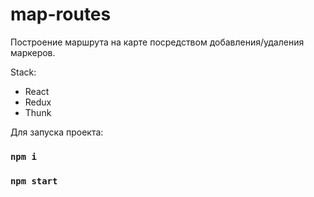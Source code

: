 # map-routes

Построение маршрута на карте посредством добавления/удаления маркеров.

Stack: 
* React 
* Redux
* Thunk

Для запуска проекта:

### `npm i`
### `npm start`
